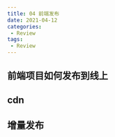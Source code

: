 ```yaml
---
title: 04 前端发布
date: 2021-04-12
categories:
 - Review
tags:
 - Review
---
```


## 前端项目如何发布到线上

## cdn

## 增量发布
